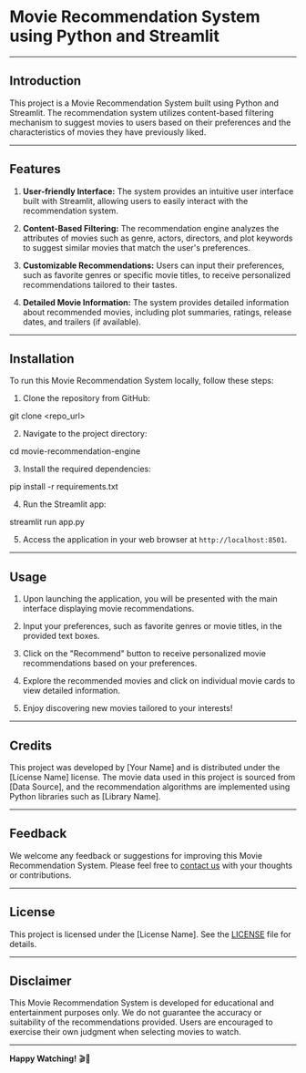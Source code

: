 # Movie Recommendation System using Python and Streamlit

---

## Introduction

This project is a Movie Recommendation System built using Python and Streamlit. The recommendation system utilizes content-based filtering mechanism to suggest movies to users based on their preferences and the characteristics of movies they have previously liked.

---

## Features

1. **User-friendly Interface:** The system provides an intuitive user interface built with Streamlit, allowing users to easily interact with the recommendation system.

2. **Content-Based Filtering:** The recommendation engine analyzes the attributes of movies such as genre, actors, directors, and plot keywords to suggest similar movies that match the user's preferences.

3. **Customizable Recommendations:** Users can input their preferences, such as favorite genres or specific movie titles, to receive personalized recommendations tailored to their tastes.

4. **Detailed Movie Information:** The system provides detailed information about recommended movies, including plot summaries, ratings, release dates, and trailers (if available).

---

## Installation

To run this Movie Recommendation System locally, follow these steps:

1. Clone the repository from GitHub:

git clone <repo_url>

2. Navigate to the project directory:

cd movie-recommendation-engine

3. Install the required dependencies:

pip install -r requirements.txt


4. Run the Streamlit app:

streamlit run app.py


5. Access the application in your web browser at `http://localhost:8501`.

---

## Usage

1. Upon launching the application, you will be presented with the main interface displaying movie recommendations.

2. Input your preferences, such as favorite genres or movie titles, in the provided text boxes.

3. Click on the "Recommend" button to receive personalized movie recommendations based on your preferences.

4. Explore the recommended movies and click on individual movie cards to view detailed information.

5. Enjoy discovering new movies tailored to your interests!

---

## Credits

This project was developed by [Your Name] and is distributed under the [License Name] license. The movie data used in this project is sourced from [Data Source], and the recommendation algorithms are implemented using Python libraries such as [Library Name].

---

## Feedback

We welcome any feedback or suggestions for improving this Movie Recommendation System. Please feel free to [contact us](mailto:your.email@example.com) with your thoughts or contributions.

---

## License

This project is licensed under the [License Name]. See the [LICENSE](LICENSE) file for details.

---

## Disclaimer

This Movie Recommendation System is developed for educational and entertainment purposes only. We do not guarantee the accuracy or suitability of the recommendations provided. Users are encouraged to exercise their own judgment when selecting movies to watch.

---

**Happy Watching!** 🎬🍿
